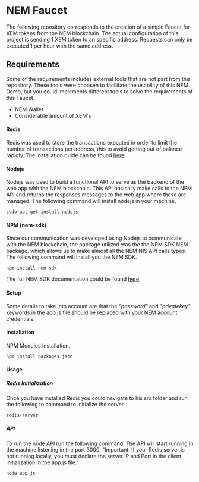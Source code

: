 # NEM Faucet

The following repository corresponds to the creation of a simple Faucet for XEM tokens from the NEM blockchain. The actual configuration of this project is sending 1 XEM token to an specific address. Requests can only be executed 1 per hour with the same address.


## Requirements

Some of the requirements includes external tools that are not part from this repository. These tools were choosen to facilitate the usability of this NEM Demo, but you could implements different tools to solve the requirements of this Faucet.

* NEM Wallet
* Considerable amount of XEM's

#### Redis
Redis was used to store the transactions executed in order to limit the number of transactions per address, this to avoid getting out of balance rapidly.
The installation guide can be found [here](https://redis.io/topics/quickstart)
#### Nodejs
Nodejs was used to build a functional API to serve as the backend of the web app with the NEM blockchain. This API basically make calls to the NEM API and returns the responses messages to the web app where these are managed. The following command will install nodejs in your machine.
```
sudo apt-get install nodejs
```
#### NPM (nem-sdk)
Since our communication was developed using Nodejs to communicate with the NEM blockchain, the package utilized was the the NPM SDK NEM package, which allows us to make almost all the NEM NIS API calls types.
The following command will install you the NEM SDK.
```
npm install nem-sdk
``` 
The full NEM SDK documentation could be found [here](https://www.npmjs.com/package/nem-sdk)

#### Setup

Some details to take into account are that the *"password"* and *"privatekey"* keywords in the app.js file should be replaced with your NEM account credentials.

#### Installation

NPM Modules Installation.
```
npm install packages.json
```
#### Usage
##### Redis Initialization
Once you have installed Redis you could navigate to his src folder and run the following to command to initialize the server.
```
redis-server
```
##### API
To run the node API run the following command. The API will start running in the machine listening in the port 3000.
"Important: If your Redis server is not running locally, you must declare the server IP and Port in the client initialization in the app.js file."
```
node app.js
```
